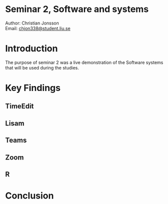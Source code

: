 # Seminar 2, Software and systems
Author: Christian Jonsson <br>
Email: chjon338@student.liu.se
 
# Introduction 
The purpose of seminar 2 was a live demonstration of the Software systems that will be used during the studies.  

# Key Findings
## TimeEdit 
## Lisam
## Teams
## Zoom 
## R

# Conclusion 
